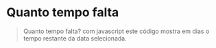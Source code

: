 # Quanto tempo falta
> Quanto tempo falta? com javascript este código mostra em dias o tempo restante da data selecionada. 

